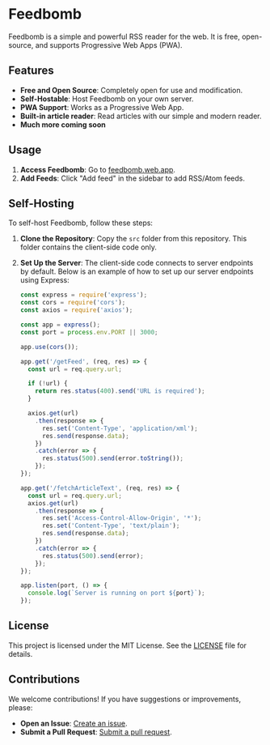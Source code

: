 # Feedbomb

Feedbomb is a simple and powerful RSS reader for the web. It is free, open-source, and supports Progressive Web Apps (PWA). 

## Features

- **Free and Open Source**: Completely open for use and modification.
- **Self-Hostable**: Host Feedbomb on your own server.
- **PWA Support**: Works as a Progressive Web App.
- **Built-in article reader**: Read articles with our simple and modern reader.
- **Much more coming soon**

## Usage

1. **Access Feedbomb**: Go to [feedbomb.web.app](https://feedbomb.web.app).
2. **Add Feeds**: Click "Add feed" in the sidebar to add RSS/Atom feeds.

## Self-Hosting

To self-host Feedbomb, follow these steps:

1. **Clone the Repository**: Copy the `src` folder from this repository. This folder contains the client-side code only.
2. **Set Up the Server**: The client-side code connects to server endpoints by default. Below is an example of how to set up our server endpoints using Express:

    ```js
    const express = require('express');
    const cors = require('cors');
    const axios = require('axios');

    const app = express();
    const port = process.env.PORT || 3000;

    app.use(cors());

    app.get('/getFeed', (req, res) => {
      const url = req.query.url;

      if (!url) {
        return res.status(400).send('URL is required');
      }

      axios.get(url)
        .then(response => {
          res.set('Content-Type', 'application/xml');
          res.send(response.data);
        })
        .catch(error => {
          res.status(500).send(error.toString());
        });
    });

    app.get('/fetchArticleText', (req, res) => {
      const url = req.query.url;
      axios.get(url)
        .then(response => {
          res.set('Access-Control-Allow-Origin', '*');
          res.set('Content-Type', 'text/plain');
          res.send(response.data);
        })
        .catch(error => {
          res.status(500).send(error);
        });
    });

    app.listen(port, () => {
      console.log(`Server is running on port ${port}`);
    });
    ```

## License

This project is licensed under the MIT License. See the [LICENSE](https://github.com/georg-stone/feedbomb/blob/main/LICENSE) file for details.

## Contributions

We welcome contributions! If you have suggestions or improvements, please:

- **Open an Issue**: [Create an issue](https://github.com/georg-stone/quicktodo/issues).
- **Submit a Pull Request**: [Submit a pull request](https://github.com/georg-stone/quicktodo/pulls).
